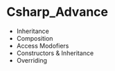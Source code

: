 # Csharp_Advance

- Inheritance
- Composition
- Access Modofiers 
- Constructors & Inheritance
- Overriding
